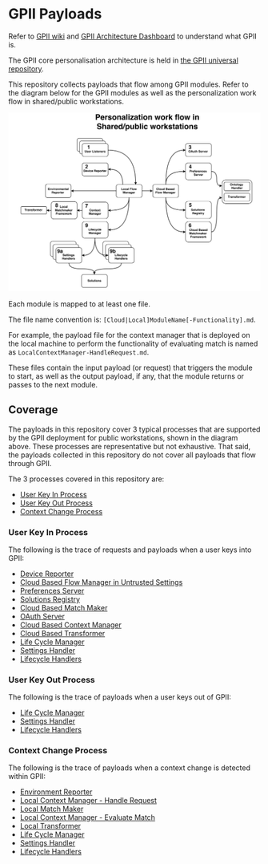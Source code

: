 GPII Payloads
==============

Refer to [GPII wiki](https://wiki.gpii.net/w/Main_Page) and [GPII Architecture Dashboard](https://wiki.gpii.net/w/Architecture_Dashboard) to understand what GPII is.

The GPII core personalisation architecture is held in [the GPII universal repository](https://github.com/gpii/universal).

This repository collects payloads that flow among GPII modules. Refer to the diagram below for the GPII modules as well as the personalization work flow in shared/public workstations.

![Figure 1: personalization work flow in shared/public workstations](images/ArchitectureDiagram.png)

Each module is mapped to at least one file. 

The file name convention is: `[Cloud|Local]ModuleName[-Functionality].md`.

For example, the payload file for the context manager that is deployed on the local machine to perform the functionality of evaluating match is named as `LocalContextManager-HandleRequest.md`. 

These files contain the input payload (or request) that triggers the module to start, as well as the output payload, if any, that the module returns or passes to the next module.

## Coverage
The payloads in this repository cover 3 typical processes that are supported by the GPII deployment for public workstations, shown in the diagram above. These processes are representative but not exhaustive. That said, the payloads collected in this repository do not cover all payloads that flow through GPII. 

The 3 processes covered in this repository are:

* [User Key In Process](#user-content-user-key-in-process)
* [User Key Out Process](#user-content-user-key-out-process)
* [Context Change Process](#user-content-context-change-process)

### User Key In Process

The following is the trace of requests and payloads when a user keys into GPII:

* [Device Reporter](DeviceReporter.md)
* [Cloud Based Flow Manager in Untrusted Settings](CloudBasedFlowManagerUntrustedSettings.md)
* [Preferences Server](PreferencesServer.md)
* [Solutions Registry](SolutionsRegistry.md)
* [Cloud Based Match Maker](CloudBasedMatchMaker.md)
* [OAuth Server](OAuthServer.md)
* [Cloud Based Context Manager](CloudBasedContextManager.md)
* [Cloud Based Transformer](CloudBasedTransformer.md)
* [Life Cycle Manager](LifecycleManager-KeyInAndContextChange.md)
* [Settings Handler](SettingsHandler.md)
* [Lifecycle Handlers](LifecycleHandlers.md)

### User Key Out Process

The following is the trace of payloads when a user keys out of GPII:

* [Life Cycle Manager](LifecycleManager-KeyOut.md)
* [Settings Handler](SettingsHandler.md)
* [Lifecycle Handlers](LifecycleHandlers.md)

### Context Change Process

The following is the trace of payloads when a context change is detected within GPII:

* [Environment Reporter](EnvironmentReporter.md)
* [Local Context Manager - Handle Request](LocalContextManager-HandleRequest.md)
* [Local Match Maker](LocalMatchMaker.md)
* [Local Context Manager - Evaluate Match](LocalContextManager-EvaluateMatch.md)
* [Local Transformer](LocalTransformer.md)
* [Life Cycle Manager](LifecycleManager-KeyInAndContextChange.md)
* [Settings Handler](SettingsHandler.md)
* [Lifecycle Handlers](LifecycleHandlers.md)
